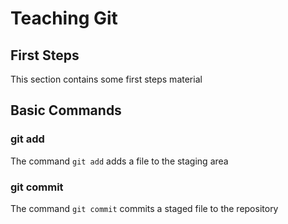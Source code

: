 # Teaching Git

## First Steps

This section contains some first steps material

## Basic Commands

### git add

The command `git add` adds a file to the staging area

### git commit

The command `git commit` commits a staged file to the repository
